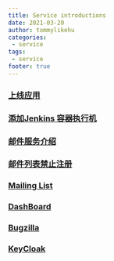 ```yaml
---
title: Service introductions
date: 2021-03-20
author: tommylikehu
categories:
 - service
tags:
 - service
footer: true
---
```

### [上线应用](/service/app.md)
### [添加Jenkins 容器执行机](/service/jenkins-slave.md)
### [邮件服务介绍](/service/mail.md)
### [邮件列表禁止注册](/service/signup_forbidden.md)
### [Mailing List](/service/mailinglist.md)
### [DashBoard](/service/dashboard.md)
### [Bugzilla](/service/bugzilla.md)
### [KeyCloak](/service/keycloak.md)

